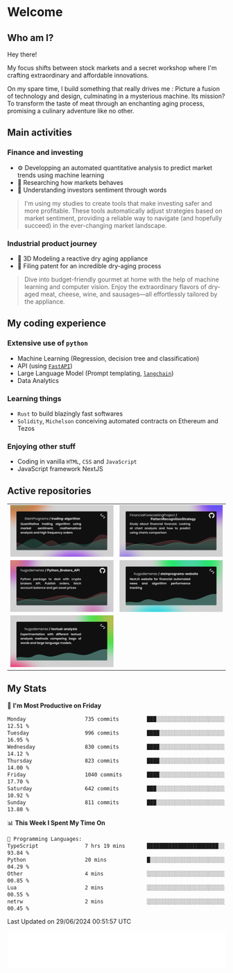 # Welcome 

## Who am I?

Hey there! 

My focus shifts between stock markets and a secret workshop where I'm crafting extraordinary and affordable innovations. 



On my spare time, I build something that really drives me :
Picture a fusion of technology and design, culminating in a mysterious machine. 
Its mission? To transform the taste of meat through an enchanting aging process, promising a culinary adventure like no other.

## Main activities

### Finance and investing
* ⚙️ Developping an automated quantitative analysis to predict market trends using machine learning
* 📝 Researching how markets behaves
* 🧠 Understanding investors sentiment through words

> I'm using my studies to create tools that make investing safer and more profitable. These tools automatically adjust strategies based on market sentiment, providing a reliable way to navigate (and hopefully succeed) in the ever-changing market landscape.

### Industrial product journey
* 🚀 3D Modeling a reactive dry aging appliance
* 📎 Filing patent for an incredible dry-aging process

> Dive into budget-friendly gourmet at home with the help of machine learning and computer vision. Enjoy the extraordinary flavors of dry-aged meat, cheese, wine, and sausages—all effortlessly tailored by the appliance.

## My coding experience

### Extensive use of `python` 

* Machine Learning (Regression, decision tree and classification)
* API (using [`FastAPI`](https://fastapi.tiangolo.com))
* Large Language Model (Prompt templating, [`langchain`](https://python.langchain.com/docs/get_started/introduction))
* Data Analytics

### Learning things

* `Rust` to build blazingly fast softwares
* `Solidity`, `Michelson` conceiving automated contracts on Ethereum and Tezos

### Enjoying other stuff

* Coding in vanilla `HTML`, `CSS` and `JavaScript` 
* JavaScript framework NextJS
  
## Active repositories
|||
| ------------- | ------------- |
|[![Python Trading Algorithm](assets/base_python_architecture.png)](https://github.com/SteinPrograms/base-python-architecture)|[![Quantitative Prediction](assets/pattern_recognition_strategy.png)](https://github.com/FinancialForecastingProject/PatternRecognitionStrategy.git)|
|[![Broker SDK](assets/python_brokers_api.png)](https://github.com/hugodemenez/Python_Brokers_API)|[![NextJS Website](assets/steinprograms-website.png)](https://github.com/hugodemenez/steinprograms-website)|
|[![Textual](assets/textual-analysis.png)](https://github.com/hugodemenez/textual-analysis)||


## My Stats

<!--START_SECTION:waka-->
📅 **I'm Most Productive on Friday** 

```text
Monday                   735 commits         ███░░░░░░░░░░░░░░░░░░░░░░   12.51 % 
Tuesday                  996 commits         ████░░░░░░░░░░░░░░░░░░░░░   16.95 % 
Wednesday                830 commits         ████░░░░░░░░░░░░░░░░░░░░░   14.12 % 
Thursday                 823 commits         ████░░░░░░░░░░░░░░░░░░░░░   14.00 % 
Friday                   1040 commits        ████░░░░░░░░░░░░░░░░░░░░░   17.70 % 
Saturday                 642 commits         ███░░░░░░░░░░░░░░░░░░░░░░   10.92 % 
Sunday                   811 commits         ███░░░░░░░░░░░░░░░░░░░░░░   13.80 % 
```


📊 **This Week I Spent My Time On** 

```text
💬 Programming Languages: 
TypeScript               7 hrs 19 mins       ███████████████████████░░   93.84 % 
Python                   20 mins             █░░░░░░░░░░░░░░░░░░░░░░░░   04.29 % 
Other                    4 mins              ░░░░░░░░░░░░░░░░░░░░░░░░░   00.85 % 
Lua                      2 mins              ░░░░░░░░░░░░░░░░░░░░░░░░░   00.55 % 
netrw                    2 mins              ░░░░░░░░░░░░░░░░░░░░░░░░░   00.45 % 
```


 Last Updated on 29/06/2024 00:51:57 UTC
<!--END_SECTION:waka-->

![Coding metrics](metrics.plugin.wakatime.svg)
